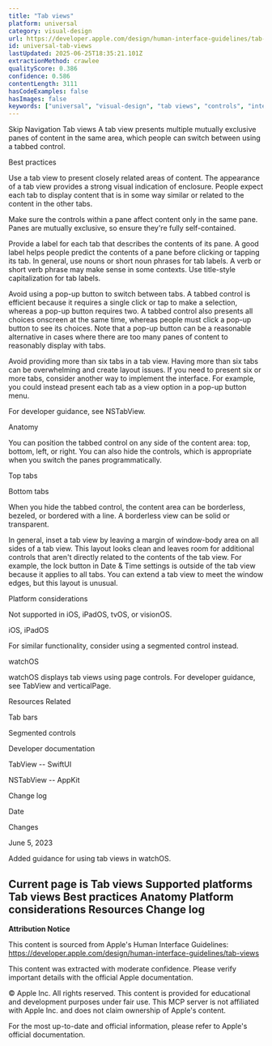 ```yaml
---
title: "Tab views"
platform: universal
category: visual-design
url: https://developer.apple.com/design/human-interface-guidelines/tab-views
id: universal-tab-views
lastUpdated: 2025-06-25T18:35:21.101Z
extractionMethod: crawlee
qualityScore: 0.386
confidence: 0.586
contentLength: 3111
hasCodeExamples: false
hasImages: false
keywords: ["universal", "visual-design", "tab views", "controls", "interface", "layout", "navigation", "selection", "visual", "ios"]
---
```

Skip Navigation
Tab views
A tab view presents multiple mutually exclusive panes of content in the same area, which people can switch between using a tabbed control.

Best practices

Use a tab view to present closely related areas of content. The appearance of a tab view provides a strong visual indication of enclosure. People expect each tab to display content that is in some way similar or related to the content in the other tabs.

Make sure the controls within a pane affect content only in the same pane. Panes are mutually exclusive, so ensure they're fully self-contained.

Provide a label for each tab that describes the contents of its pane. A good label helps people predict the contents of a pane before clicking or tapping its tab. In general, use nouns or short noun phrases for tab labels. A verb or short verb phrase may make sense in some contexts. Use title-style capitalization for tab labels.

Avoid using a pop-up button to switch between tabs. A tabbed control is efficient because it requires a single click or tap to make a selection, whereas a pop-up button requires two. A tabbed control also presents all choices onscreen at the same time, whereas people must click a pop-up button to see its choices. Note that a pop-up button can be a reasonable alternative in cases where there are too many panes of content to reasonably display with tabs.

Avoid providing more than six tabs in a tab view. Having more than six tabs can be overwhelming and create layout issues. If you need to present six or more tabs, consider another way to implement the interface. For example, you could instead present each tab as a view option in a pop-up button menu.

For developer guidance, see NSTabView.

Anatomy

You can position the tabbed control on any side of the content area: top, bottom, left, or right. You can also hide the controls, which is appropriate when you switch the panes programmatically.

Top tabs

Bottom tabs

When you hide the tabbed control, the content area can be borderless, bezeled, or bordered with a line. A borderless view can be solid or transparent.

In general, inset a tab view by leaving a margin of window-body area on all sides of a tab view. This layout looks clean and leaves room for additional controls that aren't directly related to the contents of the tab view. For example, the lock button in Date & Time settings is outside of the tab view because it applies to all tabs. You can extend a tab view to meet the window edges, but this layout is unusual.

Platform considerations

Not supported in iOS, iPadOS, tvOS, or visionOS.

iOS, iPadOS

For similar functionality, consider using a segmented control instead.

watchOS

watchOS displays tab views using page controls. For developer guidance, see TabView and verticalPage.

Resources
Related

Tab bars

Segmented controls

Developer documentation

TabView -- SwiftUI

NSTabView -- AppKit

Change log

Date

Changes

June 5, 2023

Added guidance for using tab views in watchOS.

Current page is Tab views
Supported platforms
Tab views
Best practices
Anatomy
Platform considerations
Resources
Change log
---

**Attribution Notice**

This content is sourced from Apple's Human Interface Guidelines: https://developer.apple.com/design/human-interface-guidelines/tab-views

This content was extracted with moderate confidence. Please verify important details with the official Apple documentation.

© Apple Inc. All rights reserved. This content is provided for educational and development purposes under fair use. This MCP server is not affiliated with Apple Inc. and does not claim ownership of Apple's content.

For the most up-to-date and official information, please refer to Apple's official documentation.
